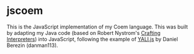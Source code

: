 # jscoem

This is the JavaScript implementation of my Coem language. This was built by adapting my Java code (based on Robert Nystrom's [Crafting Interpreters](https://craftinginterpreters.com)) into JavaScript, following the example of [YALI.js](https://github.com/danman113/YALI.js) by Daniel Berezin (danman113).